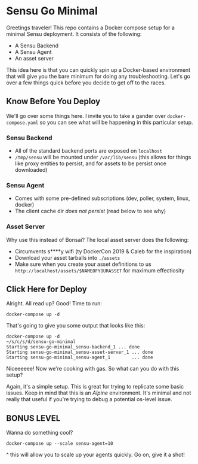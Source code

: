 # Sensu Go Minimal

Greetings traveler! This repo contains a Docker compose setup for a minimal Sensu deployment. It consists of the following:

* A Sensu Backend
* A Sensu Agent
* An asset server

This idea here is that you can quickly spin up a Docker-based environment that will give you the bare minimum for doing any troubleshooting. Let's go over a few things quick before you decide to get off to the races.

## Know Before You Deploy

We'll go over some things here. I invite you to take a gander over `docker-compose.yaml` so you can see what will be happening in this particular setup.

### Sensu Backend

* All of the standard backend ports are exposed on `localhost`
* `/tmp/sensu` will be mounted under `/var/lib/sensu` (this allows for things like proxy entities to persist, and for assets to be persist once downloaded)

### Sensu Agent

* Comes with some pre-defined subscriptions (dev, poller, system, linux, docker)
* The client cache dir _does not persist_ (read below to see why)

### Asset Server

Why use this instead of Bonsai? The local asset server does the following:

* Circumvents s****y wifi (ty DockerCon 2019 & Caleb for the inspiration)
* Download your asset tarballs into `./assets`
* Make sure when you create your asset definitions to us `http://localhost/assets/$NAMEOFYOURASSET` for maximum effectiosity

## Click Here for Deploy

Alright. All read up? Good! Time to run:

`docker-compose up -d`

That's going to give you some output that looks like this:

```
docker-compose up -d                                                                                                 ~/s/c/s/d/sensu-go-minimal
Starting sensu-go-minimal_sensu-backend_1 ... done
Starting sensu-go-minimal_sensu-asset-server_1 ... done
Starting sensu-go-minimal_sensu-agent_1        ... done
```

Niceeeeee! Now we're cooking with gas. So what can you do with this setup?

Again, it's a simple setup. This is great for trying to replicate some basic issues. Keep in mind that this is an _Alpine_ environment. It's minimal and not really that useful if you're trying to debug a potential os-level issue. 

## BONUS LEVEL

Wanna do something cool? 

`docker-compose up --scale sensu-agent=10`

^ this will allow you to scale up your agents quickly. Go on, give it a shot! 